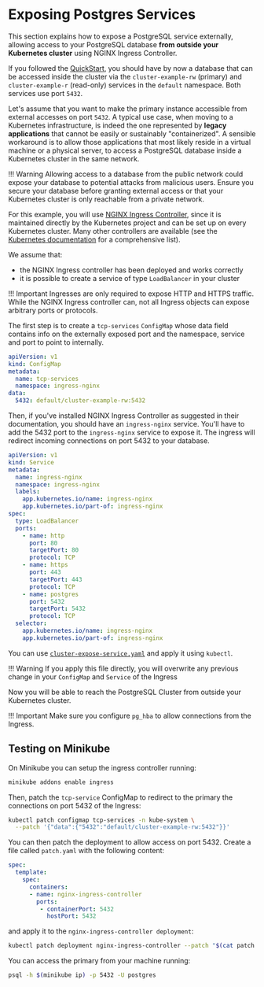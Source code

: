 # Exposing Postgres Services

This section explains how to expose a PostgreSQL service externally, allowing access
to your PostgreSQL database **from outside your Kubernetes cluster** using
NGINX Ingress Controller.

If you followed the [QuickStart](./quickstart.md), you should have by now
a database that can be accessed inside the cluster via the
`cluster-example-rw` (primary) and `cluster-example-r` (read-only)
services in the `default` namespace. Both services use port `5432`.

Let's assume that you want to make the primary instance accessible from external
accesses on port `5432`. A typical use case, when moving to a Kubernetes
infrastructure, is indeed the one represented by **legacy applications**
that cannot be easily or sustainably "containerized". A sensible workaround
is to allow those applications that most likely reside in a virtual machine
or a physical server, to access a PostgreSQL database inside a Kubernetes cluster
in the same network.

!!! Warning
    Allowing access to a database from the public network could expose
    your database to potential attacks from malicious users. Ensure you
    secure your database before granting external access or that your
    Kubernetes cluster is only reachable from a private network.

For this example, you will use [NGINX Ingress Controller](https://kubernetes.github.io/ingress-nginx/),
since it is maintained directly by the Kubernetes project and can be set up
on every Kubernetes cluster. Many other controllers are available (see the
[Kubernetes documentation](https://kubernetes.io/docs/concepts/services-networking/ingress-controllers/)
for a comprehensive list).

We assume that:

* the NGINX Ingress controller has been deployed and works correctly
* it is possible to create a service of type `LoadBalancer` in your cluster


!!! Important
    Ingresses are only required to expose HTTP and HTTPS traffic. While the NGINX
    Ingress controller can, not all Ingress objects can expose arbitrary ports or
    protocols.

The first step is to create a `tcp-services` `ConfigMap` whose data field
contains info on the externally exposed port and the namespace, service and
port to point to internally.

```yaml
apiVersion: v1
kind: ConfigMap
metadata:
  name: tcp-services
  namespace: ingress-nginx
data:
  5432: default/cluster-example-rw:5432
```

Then, if you've installed NGINX Ingress Controller as suggested in their
documentation, you should have an `ingress-nginx` service. You'll have to add
the 5432 port to the `ingress-nginx` service to expose it.
The ingress will redirect incoming connections on port 5432 to your database.

```yaml
apiVersion: v1
kind: Service
metadata:
  name: ingress-nginx
  namespace: ingress-nginx
  labels:
    app.kubernetes.io/name: ingress-nginx
    app.kubernetes.io/part-of: ingress-nginx
spec:
  type: LoadBalancer
  ports:
    - name: http
      port: 80
      targetPort: 80
      protocol: TCP
    - name: https
      port: 443
      targetPort: 443
      protocol: TCP
    - name: postgres
      port: 5432
      targetPort: 5432
      protocol: TCP
  selector:
    app.kubernetes.io/name: ingress-nginx
    app.kubernetes.io/part-of: ingress-nginx
```

You can use [`cluster-expose-service.yaml`](samples/cluster-expose-service.yaml)  and apply it
using `kubectl`.

!!! Warning
    If you apply this file directly, you will overwrite any previous change
    in your `ConfigMap` and `Service` of the Ingress

Now you will be able to reach the PostgreSQL Cluster from outside your Kubernetes cluster.

!!! Important
    Make sure you configure `pg_hba` to allow connections from the Ingress.

## Testing on Minikube

On Minikube you can setup the ingress controller running:

```sh
minikube addons enable ingress
```

Then, patch the `tcp-service` ConfigMap to redirect to the primary the
connections on port 5432 of the Ingress:

```sh
kubectl patch configmap tcp-services -n kube-system \
  --patch '{"data":{"5432":"default/cluster-example-rw:5432"}}'
```

You can then patch the deployment to allow access on port 5432.
Create a file called `patch.yaml` with the following content:

```yaml
spec:
  template:
    spec:
      containers:
      - name: nginx-ingress-controller
        ports:
         - containerPort: 5432
           hostPort: 5432
```

and apply it to the `nginx-ingress-controller deployment`:

```sh
kubectl patch deployment nginx-ingress-controller --patch "$(cat patch.yaml)" -n kube-system
```

You can access the primary from your machine running:

```sh
psql -h $(minikube ip) -p 5432 -U postgres
```
